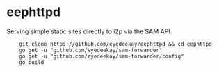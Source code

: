 # eephttpd
Serving simple static sites directly to i2p via the SAM API.

        git clone https://github.com/eyedeekay/eephttpd && cd eephttpd
        go get -u "github.com/eyedeekay/sam-forwarder"
        go get -u "github.com/eyedeekay/sam-forwarder/config"
        go build
